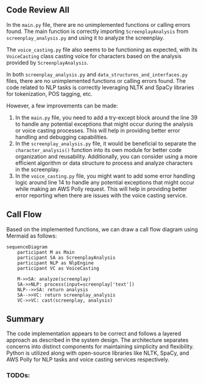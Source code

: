 ## Code Review All
In the `main.py` file, there are no unimplemented functions or calling errors found. The main function is correctly importing `ScreenplayAnalysis` from `screenplay_analysis.py` and using it to analyze the screenplay.

The `voice_casting.py` file also seems to be functioning as expected, with its `VoiceCasting` class casting voice for characters based on the analysis provided by `ScreenplayAnalysis`.

In both `screenplay_analysis.py` and `data_structures_and_interfaces.py` files, there are no unimplemented functions or calling errors found. The code related to NLP tasks is correctly leveraging NLTK and SpaCy libraries for tokenization, POS tagging, etc.

However, a few improvements can be made:
1. In the `main.py` file, you need to add a try-except block around the line 39 to handle any potential exceptions that might occur during the analysis or voice casting processes. This will help in providing better error handling and debugging capabilities.
2. In the `screenplay_analysis.py` file, it would be beneficial to separate the `character_analysis()` function into its own module for better code organization and reusability. Additionally, you can consider using a more efficient algorithm or data structure to process and analyze characters in the screenplay.
3. In the `voice_casting.py` file, you might want to add some error handling logic around line 14 to handle any potential exceptions that might occur while making an AWS Polly request. This will help in providing better error reporting when there are issues with the voice casting service.

## Call Flow
Based on the implemented functions, we can draw a call flow diagram using Mermaid as follows:
```mermaid
sequenceDiagram
    participant M as Main
    participant SA as ScreenplayAnalysis
    participant NLP as NlpEngine
    participant VC as VoiceCasting

    M->>SA: analyze(screenplay)
    SA->>NLP: process(input=screenplay['text'])
    NLP-->>SA: return analysis
    SA-->>VC: return screenplay_analysis
    VC->>VC: cast(screenplay, analysis)
```
## Summary
The code implementation appears to be correct and follows a layered approach as described in the system design. The architecture separates concerns into distinct components for maintaining simplicity and flexibility. Python is utilized along with open-source libraries like NLTK, SpaCy, and AWS Polly for NLP tasks and voice casting services respectively.

### TODOs: